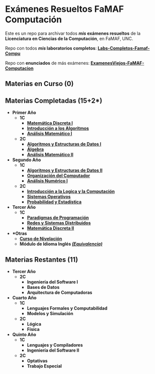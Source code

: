 # Exámenes Resueltos FaMAF Computación
Este es un repo para archivar todos **_mis_ exámenes resueltos** de la **Licenciatura en Ciencias de la Computación**, en FaMAF, UNC.

Repo con todos **_mis_ laboratorios completos**: [**Labs-Completos-Famaf-Compu**](https://github.com/achaval-tomas/Labs-Completos-FaMAF-Compu)

Repo con **enunciados** de más exámenes: [**ExamenesViejos-FaMAF-Computacion**](https://github.com/ExamenesViejos-FaMAF-Computacion)
<strong>
## Materias en Curso (0)

## Materias Completadas (15+2*)
  * Primer Año
    * 1C
      * [Matemática Discreta I](/1A1C%20DISCRETA-I)
      * [Introducción a los Algoritmos](/1A1C%20INTRO-ALG)
      * [Análisis Matemático I](/1A1C%20AN-MAT-I)
    * 2C
      * [Algoritmos y Estructuras de Datos I](/1A2C%20AYED-I)
      * [Álgebra](/1A2C%20ALGEBRA)
      * [Análisis Matemático II](/1A2C%20AN-MAT-II)
  * Segundo Año
    * 1C
      * [Algoritmos y Estructuras de Datos II](/2A1C%20AYED-II)
      * [Organización del Computador](/2A1C%20ORG-COMP)
      * [Análisis Numérico I](/2A1C%20ANALISIS-NUMERICO-I)
    * 2C
      * [Introducción a la Logica y la Computación](/2A2C%20INTRO-LOG)
      * [Sistemas Operativos](/2A2C%20SIST-OP)
      * [Probabilidad y Estadística](/2A2C%20PROB-Y-EST)
  * Tercer Año
    * 1C
      * [Paradigmas de Programación](/3A1C%20PARADIGMAS)
      * [Redes y Sistemas Distribuidos](/3A1C%20REDES-Y-SISTEMAS)
      * [Matemática Discreta II](/3A1C%20DISCRETA-II)
  * *Otras
    * [Curso de Nivelación](/0A0C%20CURSO-DE-NIVELACION)
    * Módulo de Idioma Inglés [*(Equivalencia)*](https://drive.google.com/file/d/1py9eOk8cX9n2AoSI1dNmnSV2TtG5gPRN/view?usp=sharing)
## Materias Restantes (11)
  * Tercer Año
    * 2C
      * Ingeniería del Software I
      * Bases de Datos
      * Arquitectura de Computadoras
  * Cuarto Año
    * 1C
      * Lenguajes Formales y Computabilidad
      * Modelos y Simulación
    * 2C
      * Lógica
      * Física
  * Quinto Año
    * 1C
      * Lenguajes y Compiladores
      * Ingeniería del Software II
    * 2C
      * Optativas
      * Trabajo Especial
</strong>
